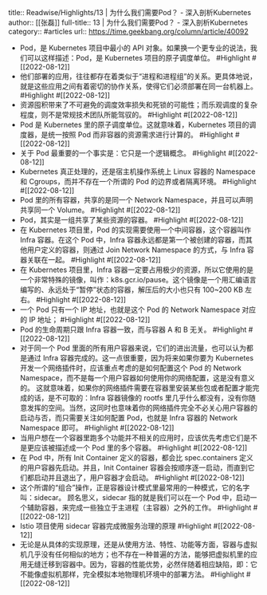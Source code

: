 title:: Readwise/Highlights/13 | 为什么我们需要Pod？ - 深入剖析Kubernetes
author:: [[张磊]]
full-title:: 13 | 为什么我们需要Pod？ - 深入剖析Kubernetes
category:: #articles
url:: https://time.geekbang.org/column/article/40092

- Pod，是 Kubernetes 项目中最小的 API 对象。如果换一个更专业的说法，我们可以这样描述：Pod，是 Kubernetes 项目的原子调度单位。 #Highlight #[[2022-08-12]]
- 他们部署的应用，往往都存在着类似于“进程和进程组”的关系。更具体地说，就是这些应用之间有着密切的协作关系，使得它们必须部署在同一台机器上。 #Highlight #[[2022-08-12]]
- 资源囤积带来了不可避免的调度效率损失和死锁的可能性；而乐观调度的复杂程度，则不是常规技术团队所能驾驭的。 #Highlight #[[2022-08-12]]
- Pod 是 Kubernetes 里的原子调度单位。这就意味着，Kubernetes 项目的调度器，是统一按照 Pod 而非容器的资源需求进行计算的。 #Highlight #[[2022-08-12]]
- 关于 Pod 最重要的一个事实是：它只是一个逻辑概念。 #Highlight #[[2022-08-12]]
- Kubernetes 真正处理的，还是宿主机操作系统上 Linux 容器的 Namespace 和 Cgroups，而并不存在一个所谓的 Pod 的边界或者隔离环境。 #Highlight #[[2022-08-12]]
- Pod 里的所有容器，共享的是同一个 Network Namespace，并且可以声明共享同一个 Volume。 #Highlight #[[2022-08-12]]
- Pod，其实是一组共享了某些资源的容器。 #Highlight #[[2022-08-12]]
- 在 Kubernetes 项目里，Pod 的实现需要使用一个中间容器，这个容器叫作 Infra 容器。在这个 Pod 中，Infra 容器永远都是第一个被创建的容器，而其他用户定义的容器，则通过 Join Network Namespace 的方式，与 Infra 容器关联在一起。 #Highlight #[[2022-08-12]]
- 在 Kubernetes 项目里，Infra 容器一定要占用极少的资源，所以它使用的是一个非常特殊的镜像，叫作：k8s.gcr.io/pause。这个镜像是一个用汇编语言编写的、永远处于“暂停”状态的容器，解压后的大小也只有 100~200 KB 左右。 #Highlight #[[2022-08-12]]
- 一个 Pod 只有一个 IP 地址，也就是这个 Pod 的 Network Namespace 对应的 IP 地址； #Highlight #[[2022-08-12]]
- Pod 的生命周期只跟 Infra 容器一致，而与容器 A 和 B 无关。 #Highlight #[[2022-08-12]]
- 对于同一个 Pod 里面的所有用户容器来说，它们的进出流量，也可以认为都是通过 Infra 容器完成的。这一点很重要，因为将来如果你要为 Kubernetes 开发一个网络插件时，应该重点考虑的是如何配置这个 Pod 的 Network Namespace，而不是每一个用户容器如何使用你的网络配置，这是没有意义的。
  这就意味着，如果你的网络插件需要在容器里安装某些包或者配置才能完成的话，是不可取的：Infra 容器镜像的 rootfs 里几乎什么都没有，没有你随意发挥的空间。当然，这同时也意味着你的网络插件完全不必关心用户容器的启动与否，而只需要关注如何配置 Pod，也就是 Infra 容器的 Network Namespace 即可。 #Highlight #[[2022-08-12]]
- 当用户想在一个容器里跑多个功能并不相关的应用时，应该优先考虑它们是不是更应该被描述成一个 Pod 里的多个容器。 #Highlight #[[2022-08-12]]
- 在 Pod 中，所有 Init Container 定义的容器，都会比 spec.containers 定义的用户容器先启动。并且，Init Container 容器会按顺序逐一启动，而直到它们都启动并且退出了，用户容器才会启动。 #Highlight #[[2022-08-12]]
- 这个所谓的“组合”操作，正是容器设计模式里最常用的一种模式，它的名字叫：sidecar。
  顾名思义，sidecar 指的就是我们可以在一个 Pod 中，启动一个辅助容器，来完成一些独立于主进程（主容器）之外的工作。 #Highlight #[[2022-08-12]]
- Istio 项目使用 sidecar 容器完成微服务治理的原理 #Highlight #[[2022-08-12]]
- 无论是从具体的实现原理，还是从使用方法、特性、功能等方面，容器与虚拟机几乎没有任何相似的地方；也不存在一种普遍的方法，能够把虚拟机里的应用无缝迁移到容器中。因为，容器的性能优势，必然伴随着相应缺陷，即：它不能像虚拟机那样，完全模拟本地物理机环境中的部署方法。 #Highlight #[[2022-08-12]]